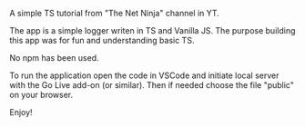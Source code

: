 A simple TS tutorial from "The Net Ninja" channel in YT. 

The app is a simple logger writen in TS and Vanilla JS. The purpose building this app was for fun and understanding basic TS. 

No npm has been used.

To run the application open the code in VSCode and initiate local server with the Go Live add-on (or similar). Then if needed choose the file "public" on your browser.

Enjoy!
